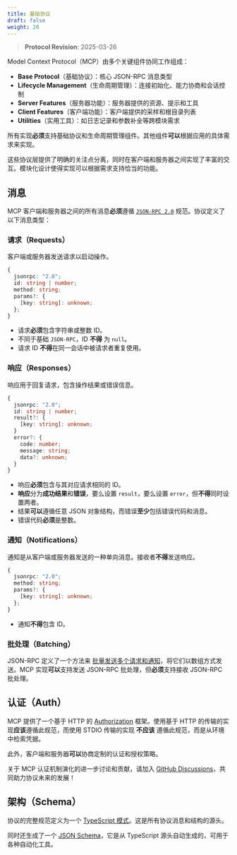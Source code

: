 ```yaml
---
title: 基础协议
draft: false
weight: 20
---
```


> **Protocol Revision**: 2025-03-26

Model Context Protocol（MCP）由多个关键组件协同工作组成：

- **Base Protocol**（基础协议）：核心 JSON-RPC 消息类型
- **Lifecycle Management**（生命周期管理）：连接初始化、能力协商和会话控制
- **Server Features**（服务器功能）：服务器提供的资源、提示和工具
- **Client Features**（客户端功能）：客户端提供的采样和根目录列表
- **Utilities**（实用工具）：如日志记录和参数补全等跨模块需求

所有实现**必须**支持基础协议和生命周期管理组件。其他组件**可以**根据应用的具体需求来实现。

这些协议层提供了明确的关注点分离，同时在客户端和服务器之间实现了丰富的交互。模块化设计使得实现可以根据需求支持恰当的功能。

## 消息

MCP 客户端和服务器之间的所有消息**必须**遵循 [`JSON-RPC 2.0`](https://www.jsonrpc.org/specification) 规范。协议定义了以下消息类型：

### 请求（Requests）

客户端或服务器发送请求以启动操作。

```typescript
{
  jsonrpc: "2.0";
  id: string | number;
  method: string;
  params?: {
    [key: string]: unknown;
  };
}
```

- 请求**必须**包含字符串或整数 ID。
- 不同于基础 `JSON-RPC`，ID **不得** 为 `null`。
- 请求 ID **不得**在同一会话中被请求者重复使用。

### 响应（Responses）

响应用于回复请求，包含操作结果或错误信息。

```typescript
{
  jsonrpc: "2.0";
  id: string | number;
  result?: {
    [key: string]: unknown;
  }
  error?: {
    code: number;
    message: string;
    data?: unknown;
  }
}
```

- 响应**必须**包含与其对应请求相同的 ID。
- **响应**分为**成功结果**和**错误**，要么设置 `result`，要么设置 `error`，但**不得**同时设置两者。
- 结果**可以**遵循任意 JSON 对象结构，而错误**至少**包括错误代码和消息。
- 错误代码**必须**是整数。

### 通知（Notifications）

通知是从客户端或服务器发送的一种单向消息。接收者**不得**发送响应。

```typescript
{
  jsonrpc: "2.0";
  method: string;
  params?: {
    [key: string]: unknown;
  };
}
```

- 通知**不得**包含 ID。

### 批处理（Batching）

JSON-RPC 定义了一个方法来 [批量发送多个请求和通知](https://www.jsonrpc.org/specification#batch)，将它们以数组方式发送。MCP 实现**可以**支持发送 JSON-RPC 批处理，但**必须**支持接收 JSON-RPC 批处理。

## 认证（Auth）

MCP 提供了一个基于 HTTP 的 [Authorization](authorization) 框架。使用基于 HTTP 的传输的实现**应该**遵循此规范，而使用 STDIO 传输的实现 **不应该** 遵循此规范，而是从环境中检索凭据。

此外，客户端和服务器**可以**协商定制的认证和授权策略。

关于 MCP 认证机制演化的进一步讨论和贡献，请加入 [GitHub Discussions](https://github.com/modelcontextprotocol/specification/discussions)，共同助力协议未来的发展！

## 架构（Schema）

协议的完整规范定义为一个 [TypeScript 模式](http://github.com/modelcontextprotocol/specification/tree/main/schema/draft/schema.ts)。这是所有协议消息和结构的源头。

同时还生成了一个 [JSON Schema](http://github.com/modelcontextprotocol/specification/tree/main/schema/draft/schema.json)，它是从 TypeScript 源头自动生成的，可用于各种自动化工具。
~~~

